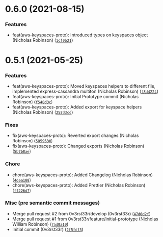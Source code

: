 # 0.6.0 (2021-08-15)

### Features

* feat(aws-keyspaces-proto):  Introduced types on keyspaces object (Nicholas Robinson) ([`1cf0b21`](https://github.com/0v3rst33r/express-cassandra/commit/1cf0b214f2f73f83c35469d085454c18cb176333))

# 0.5.1 (2021-05-25)

### Features

* feat(aws-keyspaces-proto): Moved keyspaces helpers to different file, implemented express-cassandra multiton (Nicholas Robinson) ([`f8d4224`](https://github.com/0v3rst33r/express-cassandra/commit/f8d4224d8583e99db2363e5dc1d4280144b56353))
* feat(aws-keyspaces-proto): Initial Prototype commit (Nicholas Robinson) ([`f540d3c`](https://github.com/0v3rst33r/express-cassandra/commit/f540d3c19c1c6d65141e8cde600c21e06ecc0ed5))
* feat(aws-keyspaces-proto): Added export for keyspace helpers (Nicholas Robinson) ([`252d3cd`](https://github.com/0v3rst33r/express-cassandra/commit/252d3cd3e19b9d4336afee5f518e1d2a0c3775ed))

### Fixes

* fix(aws-keyspaces-proto): Reverted export changes (Nicholas Robinson) ([`5859530`](https://github.com/0v3rst33r/express-cassandra/commit/58595303174ff30fc61bf0606e163e9ae5fb58df))
* fix(aws-keyspaces-proto): Changed exports (Nicholas Robinson) ([`5b7b8ae`](https://github.com/0v3rst33r/express-cassandra/commit/5b7b8aee87ab3aa667b2591de43d34bf32cf0800))

### Chore

* chore(aws-keyspaces-proto): Added Changelog (Nicholas Robinson) ([`4dea188`](https://github.com/0v3rst33r/express-cassandra/commit/4dea1882e2a6fdd796098d55dcb44e2e2bec52b0))
* chore(aws-keyspaces-proto): Added Prettier (Nicholas Robinson) ([`ff226d7`](https://github.com/0v3rst33r/express-cassandra/commit/ff226d7f4fe920adb864337647526a21b99748f7))

### Misc (pre semantic commit messages)

* Merge pull request #2 from 0v3rst33r/develop (0v3rst33r) ([`47d0d2f`](https://github.com/0v3rst33r/express-cassandra/commit/47d0d2f4b78c3a462eafe2a39b4399b8ccfaf002))
* Merge pull request #1 from 0v3rst33r/feature/initial-prototype (Nicholas William Robinson) ([`7ad0a10`](https://github.com/0v3rst33r/express-cassandra/commit/7ad0a105e9665fe8b4f8e66ff5e33c5607d59768))
* Initial commit (0v3rst33r) ([`2f5fdf3`](https://github.com/0v3rst33r/express-cassandra/commit/2f5fdf391ca90b9360d2a738759b3ff2d19910c8))
